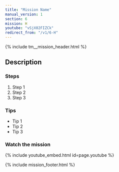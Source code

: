 ```yaml
---
title: "Mission Name"
manual_version: 1
section: 6
mission: H
youtube: "vSjX02FIZCk"
redirect_from: "/v1/6-H"
---
```


{% include tm__mission_header.html %}

## Description

### Steps

1. Step 1
2. Step 2
3. Step 3

### Tips

* Tip 1
* Tip 2
* Tip 3

### Watch the mission

{% include youtube_embed.html id=page.youtube %}

{% include mission_footer.html %}
